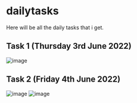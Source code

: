 # dailytasks
Here will be all the daily tasks that i get.

## Task 1 (Thursday 3rd June 2022)
![image](https://user-images.githubusercontent.com/106810540/172050183-a3fcf0ee-4477-4b16-aabd-6fac68002b86.png)


## Task 2 (Friday 4th June 2022)
![image](https://user-images.githubusercontent.com/106810540/172050197-46078464-dec1-44b9-a8ef-afe2be780f38.png)
![image](https://user-images.githubusercontent.com/106810540/172050206-cc0971f6-0b31-4f0d-96a2-c1e3bf77b52a.png)
